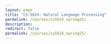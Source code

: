 ```yaml
---
layout: page
title: "CS-5624: Natural Language Processing"
permalink: /courses/cs5624_spring25/
description: 
redirect: false
permalink: /courses/cs5624_spring25/
---
```



